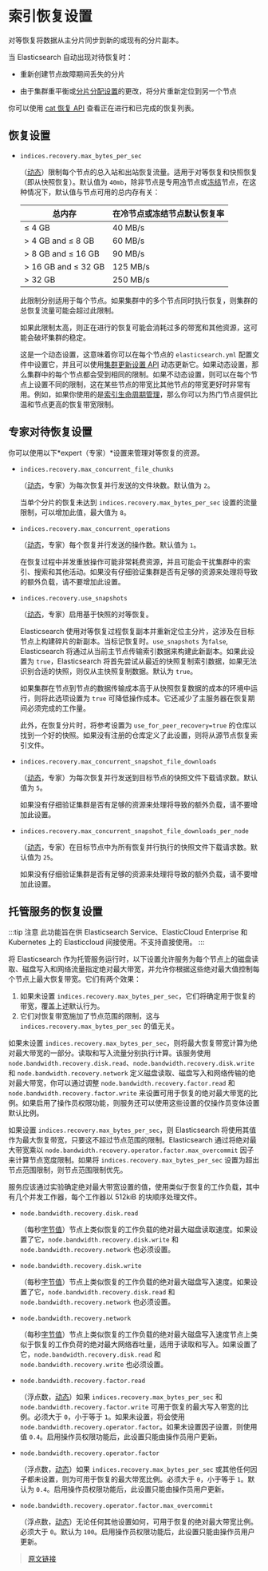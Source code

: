 # 索引恢复设置

对等恢复将数据从主分片同步到新的或现有的分片副本。

当 Elasticsearch 自动出现对待恢复时：

- 重新创建节点故障期间丢失的分片

- 由于集群重平衡或[分片分配设置](/set_up_elasticsearch/configuring_elasticsearch/cluster_level_shard_allocation_and_routing_settings.html)的更改，将分片重新定位到另一个节点

你可以使用 [cat 恢复 API](/rest_apis/compact_and_aligned_text_apis/cat_recovery.html) 查看正在进行和已完成的恢复列表。

## 恢复设置

- `indices.recovery.max_bytes_per_sec`

  （[动态](/set_up_elasticsearch/configuring_elasticsearch)）限制每个节点的总入站和出站恢复流量。适用于对等恢复和快照恢复（即从快照恢复）。默认值为 `40mb`，除非节点是专用[冷](/data_management/data_tiers.html#冷层)节点或[冻结](/data_management/data_tiers.html#冻结层)节点，在这种情况下，默认值与节点可用的总内存有关：

  |总内存|在冷节点或冻结节点默认恢复率|
  |--|--|
  |≤ 4 GB|40 MB/s|
  |> 4 GB and ≤ 8 GB|60 MB/s|
  |> 8 GB and ≤ 16 GB|90 MB/s|
  |> 16 GB and ≤ 32 GB|125 MB/s|
  |> 32 GB|250 MB/s|

  此限制分别适用于每个节点。如果集群中的多个节点同时执行恢复，则集群的总恢复流量可能会超过此限制。

  如果此限制太高，则正在进行的恢复可能会消耗过多的带宽和其他资源，这可能会破坏集群的稳定。

  这是一个动态设置，这意味着你可以在每个节点的 `elasticsearch.yml` 配置文件中设置它，并且可以使用[集群更新设置 API](/rest_apis/cluster_apis/cluster_update_settings.html) 动态更新它。如果动态设置，那么集群中的每个节点都会受到相同的限制。如果不动态设置，则可以在每个节点上设置不同的限制，这在某些节点的带宽比其他节点的带宽更好时非常有用。例如，如果你使用的是[索引生命周期管理](/data_management/overview.html)，那么你可以为热门节点提供比温和节点更高的恢复带宽限制。

## 专家对待恢复设置

你可以使用以下*expert（专家）*设置来管理对等恢复的资源。

- `indices.recovery.max_concurrent_file_chunks`

  （[动态](/set_up_elasticsearch/configuring_elasticsearch.html)，专家）为每次恢复并行发送的文件块数。默认值为 `2`。

  当单个分片的恢复未达到 `indices.recovery.max_bytes_per_sec` 设置的流量限制，可以增加此值，最大值为 `8`。 

- `indices.recovery.max_concurrent_operations`

  （[动态](/set_up_elasticsearch/configuring_elasticsearch.html)，专家）每个恢复并行发送的操作数。默认值为 `1`。

  在恢复过程中并发重放操作可能非常耗费资源，并且可能会干扰集群中的索引、搜索和其他活动。如果没有仔细验证集群是否有足够的资源来处理将导致的额外负载，请不要增加此设置。

- `indices.recovery.use_snapshots`

  （[动态](/set_up_elasticsearch/configuring_elasticsearch.html)，专家）启用基于快照的对等恢复。

  Elasticsearch 使用对等恢复过程恢复副本并重新定位主分片，这涉及在目标节点上构建碎片的新副本。当标记恢复时。`use_snapshots` 为`false`, Elasticsearch 将通过从当前主节点传输索引数据来构建此新副本。如果此设置为 `true`，Elasticsearch 将首先尝试从最近的快照复制索引数据，如果无法识别合适的快照，则仅从主快照复制数据。默认为 `true`。

  如果集群在节点到节点的数据传输成本高于从快照恢复数据的成本的环境中运行，则将此选项设置为 `true` 可降低操作成本。它还减少了主服务器在恢复期间必须完成的工作量。

  此外，在恢复分片时，将参考设置为 `use_for_peer_recovery=true` 的仓库以找到一个好的快照。如果没有注册的仓库定义了此设置，则将从源节点恢复索引文件。

- `indices.recovery.max_concurrent_snapshot_file_downloads`

  （[动态](/set_up_elasticsearch/configuring_elasticsearch.html)，专家）为每次恢复并行发送到目标节点的快照文件下载请求数。默认值为 `5`。

  如果没有仔细验证集群是否有足够的资源来处理将导致的额外负载，请不要增加此设置。

- `indices.recovery.max_concurrent_snapshot_file_downloads_per_node`

  （[动态](/set_up_elasticsearch/configuring_elasticsearch.html)，专家）在目标节点中为所有恢复并行执行的快照文件下载请求数。默认值为 `25`。

  如果没有仔细验证集群是否有足够的资源来处理将导致的额外负载，请不要增加此设置。

## 托管服务的恢复设置

:::tip 注意
此功能旨在供 Elasticsearch Service、ElasticCloud Enterprise 和 Kubernetes 上的 Elasticcloud 间接使用。不支持直接使用。
:::

将 Elasticsearch 作为托管服务运行时，以下设置允许服务为每个节点上的磁盘读取、磁盘写入和网络流量指定绝对最大带宽，并允许你根据这些绝对最大值控制每个节点上最大恢复带宽。它们有两个效果：

1. 如果未设置 `indices.recovery.max_bytes_per_sec`，它们将确定用于恢复的带宽，覆盖上述默认行为。
2. 它们对恢复带宽施加了节点范围的限制，这与 `indices.recovery.max_bytes_per_sec` 的值无关。

如果未设置 `indices.recovery.max_bytes_per_sec`，则将最大恢复带宽计算为绝对最大带宽的一部分。读取和写入流量分别执行计算。该服务使用 `node.bandwidth.recovery.disk.read`、`node.bandwidth.recovery.disk.write` 和 `node.bandwidth.recovery.network` 定义磁盘读取、磁盘写入和网络传输的绝对最大带宽，你可以通过调整 `node.bandwidth.recovery.factor.read` 和 `node.bandwidth.recovery.factor.write` 来设置可用于恢复的绝对最大带宽的比例。如果启用了操作员权限功能，则服务还可以使用这些设置的仅操作员变体设置默认比例。

如果设置 `indices.recovery.max_bytes_per_sec`，则 Elasticsearch 将使用其值作为最大恢复带宽，只要这不超过节点范围的限制。Elasticsearch 通过将绝对最大带宽乘以 `node.bandwidth.recovery.operator.factor.max_overcommit` 因子来计算节点宽度限制。如果将 `indices.recovery.max_bytes_per_sec` 设置为超出节点范围限制，则节点范围限制优先。

服务应该通过实验确定绝对最大带宽设置的值，使用类似于恢复的工作负载，其中有几个并发工作器，每个工作器以 512kiB 的块顺序处理文件。

- `node.bandwidth.recovery.disk.read`

  （每秒[字节值](/rest_apis/api_conventions.html#字节大小单位)）节点上类似恢复的工作负载的绝对最大磁盘读取速度。如果设置了它，`node.bandwidth.recovery.disk.write` 和 `node.bandwidth.recovery.network` 也必须设置。

- `node.bandwidth.recovery.disk.write`

  （每秒[字节值](/rest_apis/api_conventions.html#字节大小单位)）节点上类似恢复的工作负载的绝对最大磁盘写入速度。如果设置了它，`node.bandwidth.recovery.disk.read` 和 `node.bandwidth.recovery.network` 也必须设置。

- `node.bandwidth.recovery.network`

  （每秒[字节值](/rest_apis/api_conventions.html#字节大小单位)）节点上类似恢复的工作负载的绝对最大磁盘写入速度节点上类似于恢复的工作负荷的绝对最大网络吞吐量，适用于读取和写入。如果设置了它，`node.bandwidth.recovery.disk.read` 和 `node.bandwidth.recovery.write` 也必须设置。

- `node.bandwidth.recovery.factor.read`

  （浮点数，[动态](/set_up_elasticsearch/configuring_elasticsearch)）如果 `indices.recovery.max_bytes_per_sec` 和 `node.bandwidth.recovery.factor.write` 可用于恢复的最大写入带宽的比例。必须大于 `0`，小于等于 `1`。如果未设置，将会使用 `node.bandwidth.recovery.operator.factor`。如果未设置因子设置，则使用值 `0.4`。启用操作员权限功能后，此设置只能由操作员用户更新。

- `node.bandwidth.recovery.operator.factor`

  （浮点数，[动态](/set_up_elasticsearch/configuring_elasticsearch)）如果 `indices.recovery.max_bytes_per_sec` 或其他任何因子都未设置，则为可用于恢复的最大带宽比例。必须大于 `0`，小于等于 `1`。默认为 `0.4`。启用操作员权限功能后，此设置只能由操作员用户更新。

- `node.bandwidth.recovery.operator.factor.max_overcommit`

  （浮点数，[动态](/set_up_elasticsearch/configuring_elasticsearch)）无论任何其他设置如何，可用于恢复的绝对最大带宽比例。必须大于 `0`。默认为 `100`。启用操作员权限功能后，此设置只能由操作员用户更新。

> [原文链接](https://www.elastic.co/guide/en/elasticsearch/reference/current/recovery.html)
